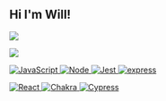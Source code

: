 ## Hi I'm Will!

<a href="https://www.linkedin.com/in/william-lines-dev/"><img src="https://img.shields.io/badge/LinkedIn-0077B5?style=for-the-badge&logo=linkedin&logoColor=white" />

<img src="https://github-profile-summary-cards.vercel.app/api/cards/profile-details?username=williamlines">

![JavaScript](	https://img.shields.io/badge/JavaScript-323330?style=for-the-badge&logo=javascript&logoColor=F7DF1E)
![Node](https://img.shields.io/badge/Node.js-339933?style=for-the-badge&logo=nodedotjs&logoColor=white)
![Jest](	https://img.shields.io/badge/Jest-C21325?style=for-the-badge&logo=jest&logoColor=white)
![express](https://img.shields.io/badge/Express.js-000000?style=for-the-badge&logo=express&logoColor=white)

![React](https://img.shields.io/badge/React-20232A?style=for-the-badge&logo=react&logoColor=61DAFB)
![Chakra](https://img.shields.io/badge/Chakra--UI-319795?style=for-the-badge&logo=chakra-ui&logoColor=white)
![Cypress](https://img.shields.io/badge/Cypress-17202C?style=for-the-badge&logo=cypress&logoColor=white)